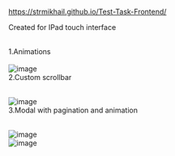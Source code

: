 https://strmikhail.github.io/Test-Task-Frontend/

Created for IPad touch interface

<br>1.Animations<br>
<br>![image](https://user-images.githubusercontent.com/65078710/172832000-89dd8ce6-9111-4884-8b96-5d4097af591d.png)
<br>2.Custom scrollbar<br>

<br>![image](https://user-images.githubusercontent.com/65078710/172832098-1389698e-7907-4d25-9b69-568c3b6915e1.png)
<br>3.Modal with pagination and animation<br>

<br>![image](https://user-images.githubusercontent.com/65078710/172832187-ccb6171d-0bbc-4905-b001-6f0ff26da2d7.png)
<br>![image](https://user-images.githubusercontent.com/65078710/172832223-f5cc7a54-b943-419f-9ff3-5261dd9876d9.png)
